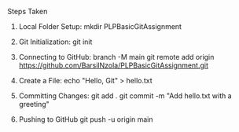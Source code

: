 Steps Taken
1. Local Folder Setup:
   mkdir PLPBasicGitAssignment

2. Git Initialization:
   git init

3. Connecting to GitHub:
   branch -M main
   git remote add origin https://github.com/BarsilNzola/PLPBasicGitAssignment.git

4. Create a File:
   echo "Hello, Git" > hello.txt

5. Committing Changes:
   git add .
   git commit -m "Add hello.txt with a greeting"

6. Pushing to GitHub
   git push -u origin main

